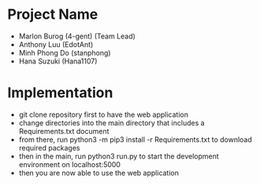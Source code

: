# Project Name
- Marlon Burog (4-gent) (Team Lead)
- Anthony Luu (EdotAnt)
- Minh Phong Do (stanphong)
- Hana Suzuki (Hana1107)

# Implementation
* git clone repository first to have the web application
* change directories into the main directory that includes a Requirements.txt document
* from there, run python3 -m pip3 install -r Requirements.txt to download required packages
* then in the main, run python3 run.py to start the development environment on localhost:5000
* then you are now able to use the web application
